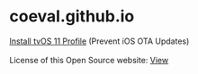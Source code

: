 # coeval.github.io
<a href="/tvOS11.mobileconfig">Install tvOS 11 Profile</a> (Prevent iOS OTA Updates)<br /><br />
License of this Open Source website: <a href="https://raw.githubusercontent.com/coeval/coeval.github.io/master/LICENSE.md">View</a><br />
